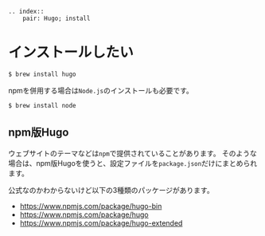 ```{eval-rst}
.. index::
    pair: Hugo; install
```


# インストールしたい

```bash
$ brew install hugo
```

npmを併用する場合は``Node.js``のインストールも必要です。

```bash
$ brew install node
```

## npm版Hugo

ウェブサイトのテーマなどは``npm``で提供されていることがあります。
そのような場合は、npm版Hugoを使うと、設定ファイルを``package.json``だけにまとめられます。

公式なのかわからないけど以下の3種類のパッケージがあります。

- https://www.npmjs.com/package/hugo-bin
- https://www.npmjs.com/package/hugo
- https://www.npmjs.com/package/hugo-extended
